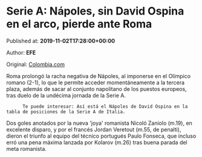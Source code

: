 
# Serie A: Nápoles, sin David Ospina en el arco, pierde ante Roma

Published at: **2019-11-02T17:28:00+00:00**

Author: **EFE**

Original: [Colombia.com](https://www.colombia.com/futbol/colombianos-en-el-exterior/resultados-serie-a-partido-roma-vs-napoles-david-ospina-246335)

Roma prolongó la racha negativa de Nápoles, al imponerse en el Olímpico romano (2-1), lo que le permite acceder momentáneamente a la tercera plaza, además de sacar al conjunto napolitano de los puestos europeos, tras duelo de la undécima jornada de la Serie A.

        
          Te puede interesar: Así está el Nápoles de David Ospina en la tabla de posiciones de la Serie A de Italia.
        
      
Dos goles anotados por la nueva 'joya' romanista Nicoló Zaniolo (m.19), en excelente disparo, y por el francés Jordan Veretout (m.55, de penalti), dieron el triunfo al equipo del técnico portugués Paulo Fonseca, que incluso erró una pena máxima lanzada por Kolarov (m.26) tras buena parada del meta romanista.
